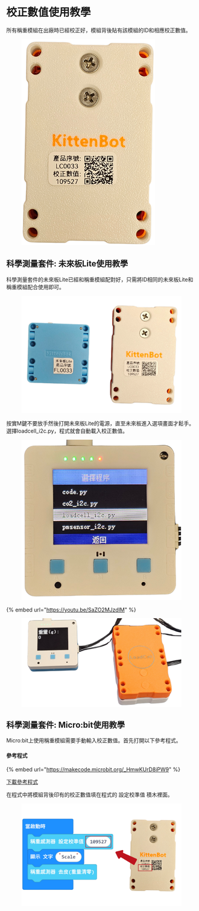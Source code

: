 # 校正數值使用教學

所有稱重模組在出廠時已經校正好，模組背後貼有該模組的ID和相應校正數值。

<figure><img src="../../../.gitbook/assets/loadcell_calibrate1.png" alt=""><figcaption></figcaption></figure>

## 科學測量套件: 未來板Lite使用教學

科學測量套件的未來板Lite已經和稱重模組配對好，只需將ID相同的未來板Lite和稱重模組配合使用即可。

<figure><img src="../../../.gitbook/assets/loadcell_calibrate_fl.png" alt=""><figcaption></figcaption></figure>

按實M鍵不要放手然後打開未來板Lite的電源，直至未來板進入選項畫面才鬆手。選擇loadcell\_i2c.py，程式就會自動載入校正數值。

<figure><img src="../../../.gitbook/assets/loadcell_program.png" alt=""><figcaption></figcaption></figure>



{% embed url="https://youtu.be/SaZO2MJzdlM" %}

<figure><img src="../../../.gitbook/assets/loadcell_display.png" alt=""><figcaption></figcaption></figure>

## 科學測量套件: Micro:bit使用教學

Micro:bit上使用稱重模組需要手動輸入校正數值。首先打開以下參考程式。

#### 參考程式

{% embed url="https://makecode.microbit.org/_HmwKUrD8iPW9" %}

[下載參考程式](https://makecode.microbit.org/_HmwKUrD8iPW9)

在程式中將模組背後印有的校正數值填在程式的 設定校準值 積木裡面。

<figure><img src="../../../.gitbook/assets/loadcell_calibrate_mb (1).png" alt=""><figcaption></figcaption></figure>

